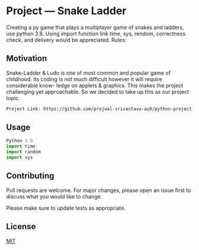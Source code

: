 # Project — Snake Ladder

Creating a py game that plays a multiplayer game of snakes and ladders, use python 3.8. Using import function link time, sys, rendom, correctness check, and delivery would be appreciated.
Rules:

## Motivation

Snake-Ladder & Ludo is one of most common and popular game of childhood. Its coding is not much difficult however it will require considerable know- ledge on applets & graphics. This makes the project challenging yet approachable. So we decided to take up this as our project topic.

```bash
Project Link: https://github.com/projwal-srivastava-au9/python-project-projwal-srivastava-au9/blob/dev/Snake%20Ladder.py
```

## Usage

```python
Python 3.8 
import time
import random
import sys 
```

## Contributing
Pull requests are welcome. For major changes, please open an issue first to discuss what you would like to change.

Please make sure to update tests as appropriate.

## License
[MIT](https://choosealicense.com/licenses/mit/)